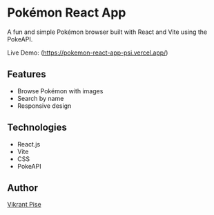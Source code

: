 # Pokémon React App

A fun and simple Pokémon browser built with React and Vite using the PokeAPI.

 Live Demo: (https://pokemon-react-app-psi.vercel.app/)

## Features
- Browse Pokémon with images
- Search by name
- Responsive design

## Technologies
- React.js
- Vite
- CSS
- PokeAPI

## Author
[Vikrant Pise](https://github.com/Vikrant-Pise)
